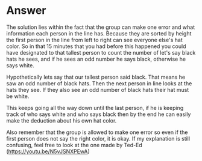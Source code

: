 # Answer

The solution lies within the fact that the group can make one error and what information each person in the line has.
Because they are sorted by height the first person in the line from left to right can see everyone else's hat color. So in that 15 minutes that you had before this happened you could have designated to that tallest person to count the number of let's say black hats he sees, and if he sees an odd number he says black, otherwise he says white.    

Hypothetically lets say that our tallest person said black. That means he saw an odd number of black hats. Then the next person in line looks at the hats they see. If they also see an odd number of black hats their hat must be white.  

This keeps going all the way down until the last person, if he is keeping track of who says white and who says black then by the end he can easily make the deduction about his own hat color.

Also remember that the group is allowed to make one error so even if the first person does not say the right color, it is okay. 
If my explanation is still confusing, feel free to look at the one made by Ted-Ed (https://youtu.be/N5vJSNXPEwA)





